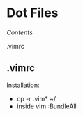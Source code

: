 Dot Files
=========

*Contents*

.vimrc

.vimrc
------

Installation:

* cp -r .vim\* ~/
* inside vim :BundleAll

